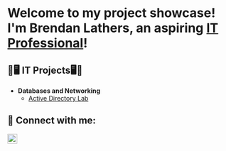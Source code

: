 <h1>Welcome to my project showcase! I'm Brendan Lathers, an aspiring <a href="https://www.linkedin.com/in/brendanlathers/">IT Professional</a>!</h1>

<h2>💾🖥 IT Projects🖥💾 </h2>

- <b>Databases and Networking</b>
  - [Active Directory Lab](https://github.com/bdlathers/ActiveDirectoryLab)

<h2> 🤳 Connect with me:</h2>

[<img align="left" alt="BrendanLathers | LinkedIn" width="22px" src="https://cdn.jsdelivr.net/npm/simple-icons@v3/icons/linkedin.svg" />][linkedin]

[linkedin]: https://linkedin.com/in/brendanlathers
